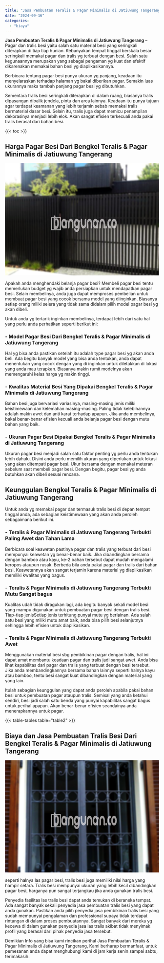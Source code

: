 ```yaml
---
title: "Jasa Pembuatan Teralis & Pagar Minimalis di Jatiuwung Tangerang"
date: "2024-09-16"
categories: 
  - "biaya"
---
```


**Jasa Pembuatan Teralis & Pagar Minimalis di Jatiuwung Tangerang** – Pagar dan tralis besi yaitu salah satu material besi yang seringkali diterapkan di tiap tiap hunian. Kebanyakan tempat tinggal berskala besar seringkali memakai pagar dan tralis yg terbuat dengan besi. Salah satu kegunaannya merupakan yang sebagai pengaman yg kuat dan efektif dikarenakan memakai bahan besi yg diaplikasikannya.

Berbicara tentang pagar besi punya ukuran yg panjang, keadaan itu menyelaraskan terhadap halaman yg bakal diberikan pagar. Semakin luas ukurannya maka tambah panjang pagar besi yg dibutuhkan.

Sementara tralis besi seringkali diterapkan di dalam ruang, biasanya tralis dipasangan dibalik jendela, pintu dan area lainnya. Keadaan itu punya tujuan agar terdapat keamanan yang lebih terjamin sebab memakai tralis bermaterial dasar besi. Selain itu, tralis juga dapat memicu penampilan dekorasinya menjadi lebih elok. Akan sangat efisien terkecuali anda pakai tralis berasal dari bahan besi.

{{< toc >}}

## Harga Pagar Besi Dari Bengkel Teralis & Pagar Minimalis di Jatiuwung Tangerang

![Jasa Pembuatan Teralis & Pagar Minimalis di Jatiuwung Tangerang](/images/pagar-minimalis-murah-33.png)

Apakah anda menghendaki belanja pagar besi? Membeli pagar besi tentu memerlukan budget yg wajib anda persiapkan untuk mendapatkan pagar besi. Selain membelinya, anda juga dapat memproses pembelian untuk membuat pagar besi yang cocok bersama model yang diinginkan. Biasanya setiap orang miliki selera yang tidak sama didalam pilih model pagar besi yg akan dibeli.

Untuk anda yg tertarik inginkan membelinya, terdapat lebih dari satu hal yang perlu anda perhatikan seperti berikut ini:
### \- Model Pagar Besi Dari Bengkel Teralis & Pagar Minimalis di Jatiuwung Tangerang

Hal yg bisa anda pastikan setelah itu adalah type pagar besi yg akan anda beli. Ada begitu banyak model yang bisa anda tentukan, anda dapat menentukan yang cocok dengan yang di inginkan untuk diletakkan di lokasi yang anda mau terapkan. Biasanya makin rumit modelnya akan memengaruhi kelas harga yg makin tinggi.

### \- Kwalitas Material Besi Yang Dipakai Bengkel Teralis & Pagar Minimalis di Jatiuwung Tangerang

Bahan besi juga bervariasi variasinya, masing-masing jenis miliki keistimewaan dan kelemahan masing-masing. Paling tidak kelebihannya adalah makin awet dan anti karat terhadap apapun. Jika anda membelinya, bakal benar-benar efisien kecuali anda belanja pagar besi dengan mutu bahan yang baik.

### \- Ukuran Pagar Besi Dipakai Bengkel Teralis & Pagar Minimalis di Jatiuwung Tangerang

Ukuran pagar besi menjadi salah satu faktor penting yg perlu anda tentukan lebih dahulu. Disini anda perlu memilih ukuran yang diperlukan untuk lokasi yang akan ditempati pagar besi. Ukur bersama dengan memakai meteran sebelum saat membeli pagar besi. Dengan begitu, pagar besi yg anda butuhkan akan dibeli sesuai rencana.

## Keunggulan Bengkel Teralis & Pagar Minimalis di Jatiuwung Tangerang

Untuk anda yg memakai pagar dan termasuk tralis besi di depan tempat tinggal anda, ada sebagian keistimewaan yang akan anda peroleh sebagaimana berikut ini.

### \- Teralis & Pagar Minimalis di Jatiuwung Tangerang Terbukti Paling Awet dan Tahan Lama

Berbicara soal keawetan pastinya pagar dan tralis yang terbuat dari besi mempunyai keawetan yg benar-benar baik. Jika dibandingkan bersama dengan bamboo atau kayu, ke-2 bahan tersebut dapat mudah mengalami keropos ataupun rusak. Berbeda bila anda pakai pagar dan tralis dari bahan besi. Keawetannya akan sangat terjamin karena material yg diaplikasikan memiliki kwalitas yang bagus.

### \- Teralis & Pagar Minimalis di Jatiuwung Tangerang Terbukti Mutu Sangat bagus

Kualitas udah tidak diragukan lagi, ada begitu banyak sekali model besi yang mampu digunakan untuk pembuatan pagar besi dengan tralis besi. Tiap-tiap jenisSetiap jenis terhitung punyai mutu yg berlainan. Ada salah satu besi yang miliki mutu amat baik, anda bisa pilih besi selanjutnya sehingga lebih efisien untuk diaplikasikan.

### \- Teralis & Pagar Minimalis di Jatiuwung Tangerang Terbukti Awet

Menggunakan material besi sbg pembikinan pagar dengan tralis, hal ini dapat amat membantu keadaan pagar dan tralis jadi sangat awet. Anda bisa lihat kapabilitas dari pagar dan tralis yang terbuat dengan besi tersebut. Jika anda membandingkannya bersama bahan lainnya seperti halnya kayu atau bamboo, tentu besi sangat kuat dibandingkan dengan material yang yang lain.

Itulah sebagian keunggulan yang dapat anda peroleh apabila pakai bahan besi untuk pembuatan pagar ataupun tralis. Semisal yang anda ketahui sendiri, besi jadi salah satu benda yang punyai kapabilitas sangat bagus untuk perihal apapun. Akan benar-benar efisien seandainya anda menerapkannya untuk pagar.

{{< table-tables table="table2" >}}

## Biaya dan Jasa Pembuatan Tralis Besi Dari Bengkel Teralis & Pagar Minimalis di Jatiuwung Tangerang

![Jasa Pembuatan Teralis & Pagar Minimalis di Jatiuwung Tangerang](/images/teralis-minimalis-murah-29.png)

seperti halnya las pagar besi, tralis besi juga memiliki nilai harga yang hampir setara. Tralis besi mempunyai ukuran yang lebih kecil dibandingkan pagar besi, harganya pun sangat terjangkau jika anda gunakan tralis besi.

Penyedia fasilitas las tralis besi dapat anda temukan di beraneka tempat. Ada sangat banyak sekali penyedia jasa pembuatan tralis besi yang dapat anda gunakan. Pastikan anda pilih penyedia jasa pembikinan tralis besi yang sudah mempunyai pengalaman dan professional supaya tidak terdapat rintangan di dalam proses pembuatannya. Sangat banyak dari mereka yg kecewa di dalam gunakan penyedia jasa las tralis akibat tidak menyimak profil yang berasal dari pihak penyedia jasa tersebut.

Demikian Info yang bisa kami rincikan perihal Jasa Pembuatan Teralis & Pagar Minimalis di Jatiuwung Tangerang, Kami berharap bermanfaat, untuk pemesanan anda dapat menghubungi kami di jam kerja senin sampai sabtu, terimakasih.
